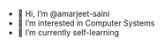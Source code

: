 - 👋 Hi, I’m @amarjeet-saini
- 👀 I’m interested in Computer Systems
- 🌱 I’m currently self-learning 

<!---
amarjeet-saini/amarjeet-saini is a ✨ special ✨ repository because its `README.md` (this file) appears on your GitHub profile.
You can click the Preview link to take a look at your changes.
--->
